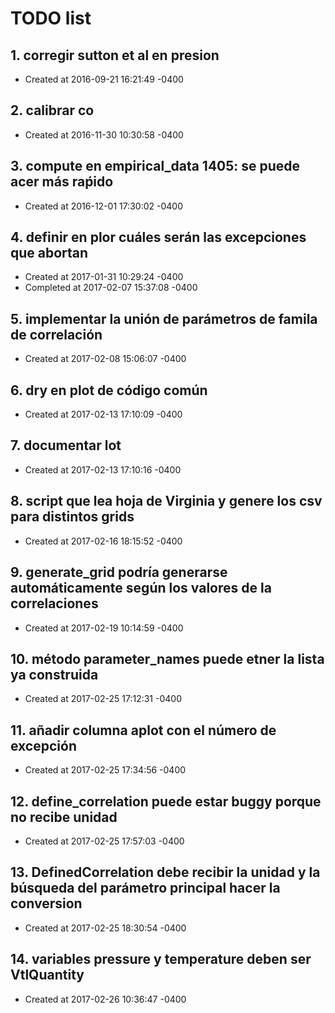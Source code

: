 # TODO list
## 1. corregir sutton et al en presion
- Created at   2016-09-21 16:21:49 -0400

## 2. calibrar co
- Created at   2016-11-30 10:30:58 -0400

## 3. compute en empirical_data 1405: se puede acer más raṕido
- Created at   2016-12-01 17:30:02 -0400

## 4. definir en plor cuáles serán las excepciones que abortan
- Created at   2017-01-31 10:29:24 -0400
- Completed at 2017-02-07 15:37:08 -0400

## 5. implementar la unión de parámetros de famila de correlación
- Created at   2017-02-08 15:06:07 -0400

## 6. dry en plot de código común
- Created at   2017-02-13 17:10:09 -0400

## 7. documentar lot
- Created at   2017-02-13 17:10:16 -0400

## 8. script que lea hoja de Virginia y genere los csv para distintos grids
- Created at   2017-02-16 18:15:52 -0400

## 9. generate_grid podría generarse automáticamente según los valores de la correlaciones
- Created at   2017-02-19 10:14:59 -0400

## 10. método parameter_names puede etner la lista ya construida
- Created at   2017-02-25 17:12:31 -0400

## 11. añadir columna aplot con el número de excepción
- Created at   2017-02-25 17:34:56 -0400

## 12. define_correlation puede estar buggy porque no recibe unidad
- Created at   2017-02-25 17:57:03 -0400

## 13. DefinedCorrelation debe recibir la unidad y la búsqueda del parámetro principal hacer la conversion
- Created at   2017-02-25 18:30:54 -0400

## 14. variables pressure y temperature deben ser VtlQuantity
- Created at   2017-02-26 10:36:47 -0400

